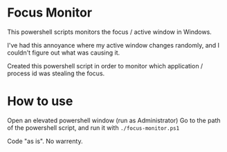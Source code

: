 # Focus Monitor
This powershell scripts monitors the focus / active window in Windows.

I've had this annoyance where my active window changes randomly, and I couldn't figure out what was causing it.

Created this powershell script in order to monitor which application / process id was stealing the focus.

# How to use
Open an elevated powershell window (run as Administrator)
Go to the path of the powershell script, and run it with
```./focus-monitor.ps1```

Code "as is". No warrenty. 
